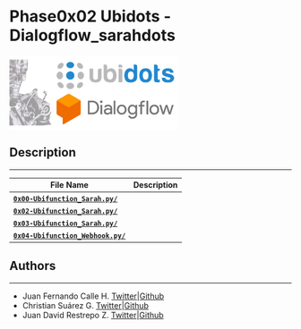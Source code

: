 # Phase0x02 Ubidots - Dialogflow_sarahdots

<img align="center" src="https://github.com/jdrestre/pictures-holberton-projects/blob/master/final_project/ReadmeUp.jpeg" width="60%"/>

## Description

---
File Name|Description
---|---
[**`0x00-Ubifunction_Sarah.py/`**](https://github.com/johnconnor77/ubidots-dialogflow_sarahdots/blob/master/Phase0x02/0x00-Ubifunction_Sarah.py)| 
[**`0x02-Ubifunction_Sarah.py/`**](https://github.com/johnconnor77/ubidots-dialogflow_sarahdots/blob/master/Phase0x02/0x02-Ubifunction_Sarah.py)|
[**`0x03-Ubifunction_Sarah.py/`**](https://github.com/johnconnor77/ubidots-dialogflow_sarahdots/blob/master/Phase0x02/0x03-Ubifunction_Sarah.py)|
[**`0x04-Ubifunction_Webhook.py/`**](https://github.com/johnconnor77/ubidots-dialogflow_sarahdots/blob/master/Phase0x02/0x04-Ubifunction-Webhook.py)|


## Authors

---

- Juan Fernando Calle H. [Twitter](https://twitter.com/jfcalleh)|[Github](https://github.com/johnconnor77)
- Christian Suárez G. [Twitter](https://twitter.com/MetaAlchemist)|[Github](https://github.com/Thorlak2202)
- Juan David Restrepo Z. [Twitter](https://twitter.com/jdrestre)|[Github](https://github.com/jdrestre)